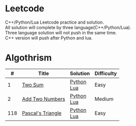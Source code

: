 # Leetcode
C++/Python/Lua Leetcode practice and solution.  
All solution will complete by three language(C++/Python/Lua).  
Three language solution will not push in the same time.  
C++ version will push after Python and lua.

# Algothrism
  
#|Title|Solution| Difficulty
---|---|---|-------|
1|[Two Sum](https://leetcode.com/problems/two-sum/)|[Python](./algothrism/1_TwoSum/PythonSolution.py)<br/>[Lua](./algothrism/1_TwoSum/LuaSolution.lua)| Easy 
2|[Add Two Numbers](https://leetcode.com/problems/add-two-numbers/)|[Python](./algothrism/2_AddTwoNumbers/PythonSolution.py)<br/>[Lua](./algothrism/2_AddTwoNumbers/LuaSolution.lua)| Medium  
118|[Pascal's Triangle](https://leetcode.com/problems/pascals-triangle/)|[Python](./algothrism/118_PascalTriangle/PythonSolution.py)<br/>[Lua](./algothrism/118_PascalTriangle/LuaSolution.lua)| Easy  

